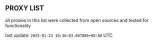 ## PROXY LIST

all proxies in this list were collected from open sources and tested for functionality

last update: `2025-01-23 16:36:03.607886+00:00` UTC
